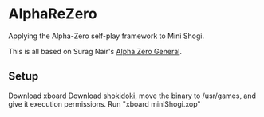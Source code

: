 # AlphaReZero
Applying the Alpha-Zero self-play framework to Mini Shogi.

This is all based on Surag Nair's [Alpha Zero General](https://github.com/suragnair/alpha-zero-general). 

## Setup
Download xboard
Download [shokidoki](http://home.hccnet.nl/h.g.muller/shokidoki.html), move the binary to /usr/games, and give it execution permissions.
Run "xboard miniShogi.xop"
